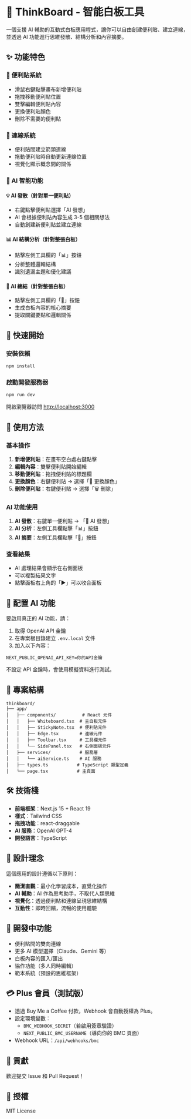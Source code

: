# 🧠 ThinkBoard - 智能白板工具

一個支援 AI 輔助的互動式白板應用程式，讓你可以自由創建便利貼、建立連線，並透過 AI 功能進行思維發散、結構分析和內容摘要。

## ✨ 功能特色

### 📝 便利貼系統
- 滑鼠右鍵點擊畫布新增便利貼
- 拖拽移動便利貼位置
- 雙擊編輯便利貼內容
- 更換便利貼顏色
- 刪除不需要的便利貼

### 🔗 連線系統
- 便利貼間建立箭頭連線
- 拖動便利貼時自動更新連線位置
- 視覺化顯示概念間的關係

### 🤖 AI 智能功能

#### 💡 AI 發散（針對單一便利貼）
- 右鍵點擊便利貼選擇「AI 發想」
- AI 會根據便利貼內容生成 3-5 個相關想法
- 自動創建新便利貼並建立連線

#### 📊 AI 結構分析（針對整張白板）
- 點擊左側工具欄的「📊」按鈕
- 分析整體邏輯結構
- 識別遺漏主題和優化建議

#### 📝 AI 總結（針對整張白板）
- 點擊左側工具欄的「📝」按鈕
- 生成白板內容的核心摘要
- 提取關鍵要點和邏輯關係

## 🚀 快速開始

### 安裝依賴
```bash
npm install
```

### 啟動開發服務器
```bash
npm run dev
```

開啟瀏覽器訪問 [http://localhost:3000](http://localhost:3000)

## 🎯 使用方法

### 基本操作
1. **新增便利貼**：在畫布空白處右鍵點擊
2. **編輯內容**：雙擊便利貼開始編輯
3. **移動便利貼**：拖拽便利貼的標題欄
4. **更換顏色**：右鍵便利貼 → 選擇「🎨 更換顏色」
5. **刪除便利貼**：右鍵便利貼 → 選擇「🗑️ 刪除」

### AI 功能使用
1. **AI 發散**：右鍵單一便利貼 → 「🧠 AI 發想」
2. **AI 分析**：左側工具欄點擊「📊」按鈕
3. **AI 摘要**：左側工具欄點擊「📝」按鈕

### 查看結果
- AI 處理結果會顯示在右側面板
- 可以複製結果文字
- 點擊面板右上角的「▶」可以收合面板

## 🔧 配置 AI 功能

要啟用真正的 AI 功能，請：

1. 取得 OpenAI API 金鑰
2. 在專案根目錄建立 `.env.local` 文件
3. 加入以下內容：
```
NEXT_PUBLIC_OPENAI_API_KEY=你的API金鑰
```

不設定 API 金鑰時，會使用模擬資料進行測試。

## 📁 專案結構

```
thinkboard/
├── app/
│   ├── components/          # React 元件
│   │   ├── Whiteboard.tsx  # 主白板元件
│   │   ├── StickyNote.tsx  # 便利貼元件
│   │   ├── Edge.tsx        # 連線元件
│   │   ├── Toolbar.tsx     # 工具欄元件
│   │   └── SidePanel.tsx   # 右側面板元件
│   ├── services/           # 服務層
│   │   └── aiService.ts    # AI 服務
│   ├── types.ts           # TypeScript 類型定義
│   └── page.tsx           # 主頁面
```

## 🛠️ 技術棧

- **前端框架**：Next.js 15 + React 19
- **樣式**：Tailwind CSS
- **拖拽功能**：react-draggable
- **AI 服務**：OpenAI GPT-4
- **開發語言**：TypeScript

## 🎨 設計理念

這個應用的設計遵循以下原則：
- **簡潔直觀**：最小化學習成本，直覺化操作
- **AI 輔助**：AI 作為思考助手，不取代人類思維
- **視覺化**：透過便利貼和連線呈現思維結構
- **互動性**：即時回饋，流暢的使用體驗

## 🚧 開發中功能

- 便利貼間的雙向連線
- 更多 AI 模型選擇（Claude、Gemini 等）
- 白板內容的匯入/匯出
- 協作功能（多人同時編輯）
- 範本系統（預設的思維框架）

## 💳 Plus 會員（測試版）

- 透過 Buy Me a Coffee 付款，Webhook 會自動授權為 Plus。
- 設定環境變數：
  - `BMC_WEBHOOK_SECRET`（若啟用簽章驗證）
  - `NEXT_PUBLIC_BMC_USERNAME`（導向你的 BMC 頁面）
- Webhook URL：`/api/webhooks/bmc`

## 🤝 貢獻

歡迎提交 Issue 和 Pull Request！

## 📄 授權

MIT License